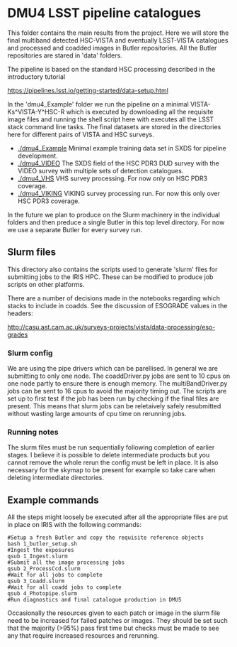 # DMU4 LSST pipeline catalogues

This folder contains the main results from the project. Here we will store the final multiband detected HSC-VISTA and eventually LSST-VISTA catalogues and processed and coadded images in Butler repositories. All the Butler repositories are stared in 'data' folders.

The pipeline is based on the standard HSC processing described in the introductory tutorial

https://pipelines.lsst.io/getting-started/data-setup.html

In the 'dmu4_Example' folder we run the pipeline on a minimal VISTA-Ks^VISTA-Y^HSC-R which is executed by downloading all the requisite image files and running the shell script here with executes all the LSST stack command line tasks. The final datasets are stored in the directories here for different pairs of VISTA and HSC surveys.

- [./dmu4_Example](./dmu4_Example) Minimal example training data set in SXDS for pipeline development.
- [./dmu4_VIDEO](./dmu4_VIDEO) The SXDS field of the HSC PDR3 DUD survey with the VIDEO survey with multiple sets of detection catalogues.
- [./dmu4_VHS](./dmu4_VHS) VHS survey processing. For now only on HSC PDR3 coverage.
- [./dmu4_VIKING](./dmu4_VIKING) VIKING survey processing run. For now this only over HSC PDR3 coverage.

In the future we plan to produce on the Slurm machinery in the individual folders and then preduce a single Butler in this top level directory. 
For now we use a separate Butler for every survey run.

## Slurm files
This directory also contains the scripts used to generate 'slurm' files for submitting jobs to the IRIS HPC. These can be modified to produce job scripts on other platforms.

There are a number of decisions made in the notebooks regarding which stacks to include in coadds. See the discussion of ESOGRADE values in the headers:

http://casu.ast.cam.ac.uk/surveys-projects/vista/data-processing/eso-grades

### Slurm config

We are using the pipe drivers which can be parellised. In general we are submitting to only one node. The coaddDriver.py jobs are sent to 10 cpus on one node partly to ensure there is enough memory. The multiBandDriver.py jobs can be sent to 16 cpus to avoid the majority timing out. The scripts are set up to first test if the job has been run by checking if the final files are present. This means that slurm jobs can be reletaively safely resubmitted without wasting large amounts of cpu time on rerunning jobs.

### Running notes

The slurm files must be run sequentially following completion of earlier stages. I believe it is possible to delete intermediate products but you cannot remove the whole rerun the config must be left in place. It is also necessary for the skymap to be present for example so take care when deleting intermediate directories.

## Example commands

All the steps might loosely be executed after all the appropriate files are put in place  on IRIS with the following commands:

```Shell
#Setup a fresh Butler and copy the requisite reference objects
bash 1_butler_setup.sh
#Ingest the exposures
qsub 1_Ingest.slurm
#Submit all the image processing jobs
qsub 2_ProcessCcd.slurm
#Wait for all jobs to complete
qsub 3_Coadd.slurm
#Wait for all coadd jobs to complete
qsub 4_Photopipe.slurm
#Run diagnostics and final catalogue production in DMU5
```

Occasionally the resources given to each patch or image in the slurm file need to be increased for failed patches or images. They should be set such that the majority (>95%) pass first time but checks must be made to see any that require increased resources and rerunning.